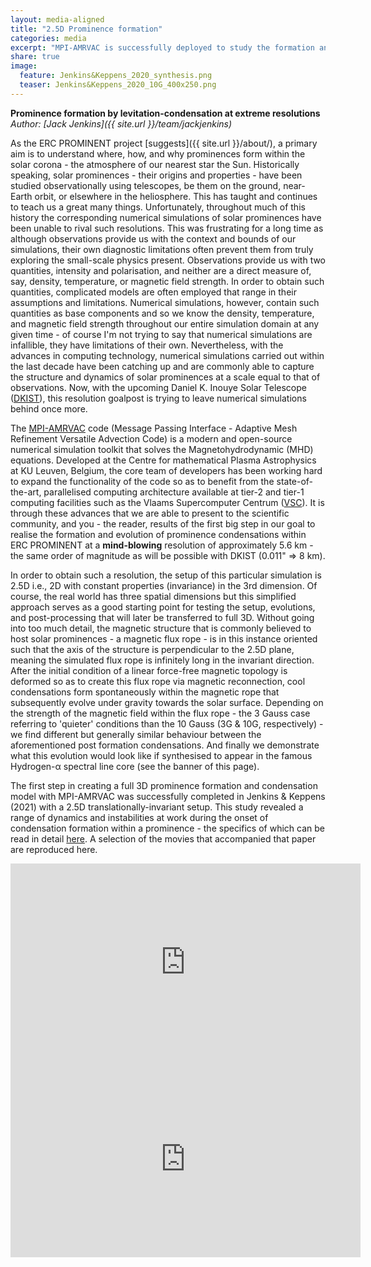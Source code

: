 ```yaml
---
layout: media-aligned
title: "2.5D Prominence formation"
categories: media
excerpt: "MPI-AMRVAC is successfully deployed to study the formation and evolution of a prominence in a 2.5D translationally-invariant setup."
share: true
image:
  feature: Jenkins&Keppens_2020_synthesis.png
  teaser: Jenkins&Keppens_2020_10G_400x250.png
---
```




<!-- <h3 style="display: inline-block;">Prominence formation by levitation-condensation at extreme resolutions</h3> -->
**Prominence formation by levitation-condensation at extreme resolutions**
*Author: [Jack Jenkins]({{ site.url }}/team/jackjenkins)*

As the ERC PROMINENT project [suggests]({{ site.url }}/about/), a primary aim is to understand where, how, and why prominences form within the solar corona - the atmosphere of our nearest star the Sun. Historically speaking, solar prominences - their origins and properties - have been studied observationally using telescopes, be them on the ground, near-Earth orbit, or elsewhere in the heliosphere. This has taught and continues to teach us a great many things. Unfortunately, throughout much of this history the corresponding numerical simulations of solar prominences have been unable to rival such resolutions. This was frustrating for a long time as although observations provide us with the context and bounds of our simulations, their own diagnostic limitations often prevent them from truly exploring the small-scale physics present. Observations provide us with two quantities, intensity and polarisation, and neither are a direct measure of, say, density, temperature, or magnetic field strength. In order to obtain such quantities, complicated models are often employed that range in their assumptions and limitations. Numerical simulations, however, contain such quantities as base components and so we know the density, temperature, and magnetic field strength throughout our entire simulation domain at any given time - of course I'm not trying to say that numerical simulations are infallible, they have limitations of their own. Nevertheless, with the advances in computing technology, numerical simulations carried out within the last decade have been catching up and are commonly able to capture the structure and dynamics of solar prominences at a scale equal to that of observations. Now, with the upcoming Daniel K. Inouye Solar Telescope ([DKIST](https://nso.edu/telescopes/dki-solar-telescope/)), this resolution goalpost is trying to leave numerical simulations behind once more.

The [MPI-AMRVAC](www.amrvac.org) code (Message Passing Interface - Adaptive Mesh Refinement Versatile Advection Code) is a modern and open-source numerical simulation toolkit that solves the Magnetohydrodynamic (MHD) equations. Developed at the Centre for mathematical Plasma Astrophysics at KU Leuven, Belgium, the core team of developers has been working hard to expand the functionality of the code so as to benefit from the state-of-the-art, parallelised computing architecture available at tier-2 and tier-1 computing facilities such as the Vlaams Supercomputer Centrum ([VSC](https://www.vscentrum.be)). It is through these advances that we are able to present to the scientific community, and you - the reader, results of the first big step in our goal to realise the formation and evolution of prominence condensations within ERC PROMINENT at a **mind-blowing** resolution of approximately 5.6 km - the same order of magnitude as will be possible with DKIST (0.011" => 8 km). 

In order to obtain such a resolution, the setup of this particular simulation is 2.5D i.e., 2D with constant properties (invariance) in the 3rd dimension. Of course, the real world has three spatial dimensions but this simplified approach serves as a good starting point for testing the setup, evolutions, and post-processing that will later be transferred to full 3D. Without going into too much detail, the magnetic structure that is commonly believed to host solar prominences - a magnetic flux rope - is in this instance oriented such that the axis of the structure is perpendicular to the 2.5D plane, meaning the simulated flux rope is infinitely long in the invariant direction. After the initial condition of a linear force-free magnetic topology is deformed so as to create this flux rope via magnetic reconnection, cool condensations form spontaneously within the magnetic rope that subsequently evolve under gravity towards the solar surface. Depending on the strength of the magnetic field within the flux rope - the 3 Gauss case referring to 'quieter' conditions than the 10 Gauss (3G & 10G, respectively) - we find different but generally similar behaviour between the aforementioned post formation condensations. And finally we demonstrate what this evolution would look like if synthesised to appear in the famous Hydrogen-α spectral line core (see the banner of this page).

The first step in creating a full 3D prominence formation and condensation model with MPI-AMRVAC was successfully completed in Jenkins & Keppens (2021) with a 2.5D translationally-invariant setup. This study revealed a range of dynamics and instabilities at work during the onset of condensation formation within a prominence - the specifics of which can be read in detail [here](https://www.aanda.org/articles/aa/pdf/2021/02/aa39630-20.pdf). A selection of the movies that accompanied that paper are reproduced here.



<iframe width="560" height="315" src="https://www.youtube.com/embed/3Z51rmzGZ5k" title="YouTube video player" frameborder="0" allow="accelerometer; autoplay; clipboard-write; encrypted-media; gyroscope; picture-in-picture" allowfullscreen></iframe>

<iframe width="560" height="315" src="https://www.youtube.com/embed/a5YiodjdtDs" title="YouTube video player" frameborder="0" allow="accelerometer; autoplay; clipboard-write; encrypted-media; gyroscope; picture-in-picture" allowfullscreen></iframe>
